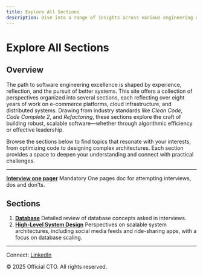 ```yaml
---
title: Explore All Sections
description: Dive into a range of insights across various engineering domains, from algorithms to system design, drawn from real-world experience in scalable systems.
---
```


# Explore All Sections

## Overview
The path to software engineering excellence is shaped by experience, reflection, and the pursuit of better systems. This site offers a collection of perspectives organized into several sections, each reflecting over eight years of work on e-commerce platforms, cloud infrastructure, and distributed systems. Drawing from industry standards like *Clean Code*, *Code Complete 2*, and *Refactoring*, these sections explore the craft of building robust, scalable software—whether through algorithmic efficiency or effective leadership.

Browse the sections below to find topics that resonate with your interests, from optimizing code to designing complex architectures. Each section provides a space to deepen your understanding and connect with practical challenges.

---
**[Interview one pager](/sections/interview-one-pager)**  Mandatory One pages doc for attempting interviews, dos and don'ts.

## Sections
1. **[Database](/sections/database)** Detailed review of database concepts asked in interviews.
2. **[High-Level System Design](/sections/hld)** Perspectives on scalable system architectures, including social media feeds and ride-sharing apps, with a focus on database scaling.

<!-- 1. **[Algorithms and Data Structures](/sections/algorithms)**  
   Reflections on problem-solving techniques, including patterns and advanced structures, informed by real-world coding challenges.

2. **[Object-Oriented Design](/sections/ood)**  
   Insights into designing modular, extensible systems, drawing from experiences with inventory and control systems.

3. **[Design Patterns](/sections/design-patterns)**  
   Explorations of classic and modern patterns, such as Singleton and Dependency Injection, applied to elegant architectures.

4. **[Design Principles](/sections/design-principles)**  
   Considerations of principles like SOLID, DRY, and KISS, shaped by work on microservices and cloud environments.

6. **[Low-Level System Design](/sections/lld)**  
   Detailed examinations of components like rate limiters and dispatchers, refined through practical implementation.

7. **[Behavioral and Leadership Skills](/sections/behavioral)**  
   Reflections on leadership through real-world stories, covering conflict resolution and influencing teams.

8. **[Domain-Specific Topics](/sections/domain-topics)**  
   Insights into cloud technologies, Kubernetes, and distributed systems, drawn from modern infrastructure projects.

9. **[Writing Clean Code](/sections/clean-code)**  
   Thoughts on creating readable, maintainable code, inspired by practices to prevent technical debt.

10. **[Mastering Refactoring](/sections/refactoring)**  
    Observations on improving codebases, addressing smells like Long Method with tools like IntelliJ.

11. **[Mock Practice](/sections/mocks)**  
    Experiences simulating FAANG interviews, offering practice in coding, design, and leadership scenarios. -->

<!-- ## Begin Your Exploration
Ready to delve into the craft of software engineering? Start with a section that interests you, such as [Algorithms](/sections/algorithms) or [Clean Code](/sections/clean-code), and explore at your own pace. Stay connected for upcoming YouTube content to further the conversation.

[Begin Exploring →](/sections/) -->

---

<footer>
  <p>Connect: <a href="https://www.linkedin.com/in/ravi-shankar-a725b0225/">LinkedIn</a></p>
  <!-- <p>Contact: <a href="mailto:your-email@example.com">your-email@example.com</a></p> -->
  <p>&copy; 2025 Official CTO. All rights reserved.</p>
</footer>